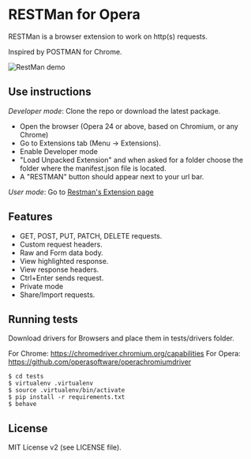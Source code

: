 RESTMan for Opera
===

RESTMan is a browser extension to work on http(s) requests.

Inspired by POSTMAN for Chrome.

![RestMan demo](resources/demo.gif "Demo")

Use instructions
---

*Developer mode*: Clone the repo or download the latest package.

- Open the browser (Opera 24 or above, based on Chromium, or any Chrome)
- Go to Extensions tab (Menu -> Extensions).
- Enable Developer mode
- "Load Unpacked Extension" and when asked for a folder choose the folder where the manifest.json file is located.
- A "RESTMAN" button should appear next to your url bar.

*User mode*: Go to [Restman's Extension page](https://addons.opera.com/en/extensions/details/restman/)


Features
---

* GET, POST, PUT, PATCH, DELETE requests.
* Custom request headers.
* Raw and Form data body.
* View highlighted response.
* View response headers.
* Ctrl+Enter sends request.
* Private mode
* Share/Import requests.

Running tests
---

Download drivers for Browsers and place them in tests/drivers folder.

For Chrome: https://chromedriver.chromium.org/capabilities
For Opera: https://github.com/operasoftware/operachromiumdriver

    $ cd tests
    $ virtualenv .virtualenv
    $ source .virtualenv/bin/activate
    $ pip install -r requirements.txt
    $ behave

License
---

MIT License v2 (see LICENSE file).